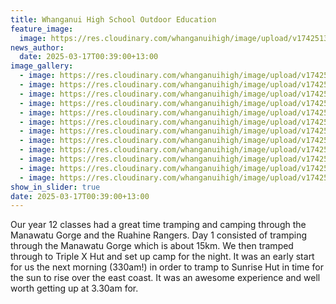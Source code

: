 ```yaml
---
title: Whanganui High School Outdoor Education
feature_image:
  image: https://res.cloudinary.com/whanganuihigh/image/upload/v1742513732/od_eozk55.jpg
news_author:
  date: 2025-03-17T00:39:00+13:00
image_gallery:
  - image: https://res.cloudinary.com/whanganuihigh/image/upload/v1742513742/od2_rns1sj.jpg
  - image: https://res.cloudinary.com/whanganuihigh/image/upload/v1742513739/od3_mxxgwz.jpg
  - image: https://res.cloudinary.com/whanganuihigh/image/upload/v1742513739/od4_x77sne.jpg
  - image: https://res.cloudinary.com/whanganuihigh/image/upload/v1742513739/od7_fkjk2p.jpg
  - image: https://res.cloudinary.com/whanganuihigh/image/upload/v1742513738/od6_smf8q7.jpg
  - image: https://res.cloudinary.com/whanganuihigh/image/upload/v1742513738/od5_nb9w5z.jpg
  - image: https://res.cloudinary.com/whanganuihigh/image/upload/v1742513738/od8_nymxes.jpg
  - image: https://res.cloudinary.com/whanganuihigh/image/upload/v1742513736/od10_wda8sb.jpg
  - image: https://res.cloudinary.com/whanganuihigh/image/upload/v1742513736/od9_txawx2.jpg
  - image: https://res.cloudinary.com/whanganuihigh/image/upload/v1742513735/od14_kgef8p.jpg
  - image: https://res.cloudinary.com/whanganuihigh/image/upload/v1742513735/od11_fczdrb.jpg
  - image: https://res.cloudinary.com/whanganuihigh/image/upload/v1742513734/od12_vlqeq6.jpg
show_in_slider: true
date: 2025-03-17T00:39:00+13:00
---
```

Our year 12 classes had a great time tramping and camping through the Manawatu Gorge and the Ruahine Rangers. Day 1 consisted of tramping through the Manawatu Gorge which is about 15km. We then tramped through to Triple X Hut and set up camp for the night. It was an early start for us the next morning (330am!) in order to tramp to Sunrise Hut in time for the sun to rise over the east coast. It was an awesome experience and well worth getting up at 3.30am for.
